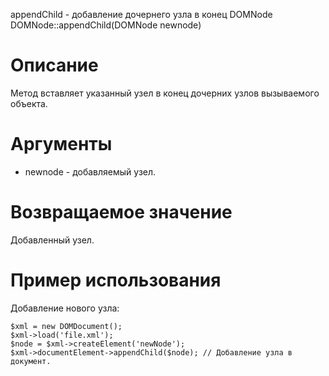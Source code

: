 appendChild - добавление дочернего узла в конец
    DOMNode DOMNode::appendChild(DOMNode newnode)

Описание
========

Метод вставляет указанный узел в конец дочерних узлов вызываемого объекта.

Аргументы
=========

* newnode - добавляемый узел.

Возвращаемое значение
=====================

Добавленный узел.

Пример использования
====================

Добавление нового узла:

    $xml = new DOMDocument();
    $xml->load('file.xml');
    $node = $xml->createElement('newNode');
    $xml->documentElement->appendChild($node); // Добавление узла в документ.
